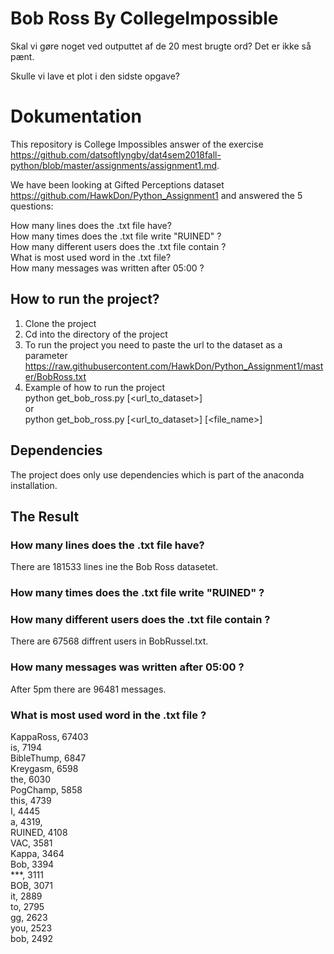 # Bob Ross By CollegeImpossible

Skal vi gøre noget ved outputtet af de 20 mest brugte ord? Det er ikke så pænt.

Skulle vi lave et plot i den sidste opgave?


# Dokumentation
This repository is College Impossibles answer of the exercise https://github.com/datsoftlyngby/dat4sem2018fall-python/blob/master/assignments/assignment1.md.  

We have been looking at Gifted Perceptions dataset https://github.com/HawkDon/Python_Assignment1 and answered the 5 questions:  

How many lines does the .txt file have?  
How many times does the .txt file write "RUINED" ?  
How many different users does the .txt file contain ?  
What is most used word in the .txt file?  
How many messages was written after 05:00 ?  

## How to run the project?
1. Clone the project  
2. Cd into the directory of the project   
3. To run the project you need to paste the url to the dataset as a parameter https://raw.githubusercontent.com/HawkDon/Python_Assignment1/master/BobRoss.txt  
4. Example of how to run the project  
python get_bob_ross.py [<url_to_dataset>]  
  or  
  python get_bob_ross.py [<url_to_dataset>] [<file_name>]  

## Dependencies
The project does only use dependencies which is part of the anaconda installation.  

## The Result
### How many lines does the .txt file have?  
There are  181533 lines ine the Bob Ross datasetet.  

### How many times does the .txt file write "RUINED" ?  


### How many different users does the .txt file contain ?  
There are 67568 diffrent users in BobRussel.txt.  

### How many messages was written after 05:00 ? 
After 5pm there are 96481 messages.  

### What is most used word in the .txt file ?
KappaRoss, 67403  
is, 7194  
BibleThump, 6847  
Kreygasm, 6598  
the, 6030  
PogChamp, 5858  
this, 4739  
I, 4445  
a, 4319,  
RUINED, 4108  
VAC, 3581  
Kappa, 3464  
Bob, 3394  
***, 3111  
BOB, 3071  
it, 2889  
to, 2795  
gg, 2623  
you, 2523  
bob, 2492  



